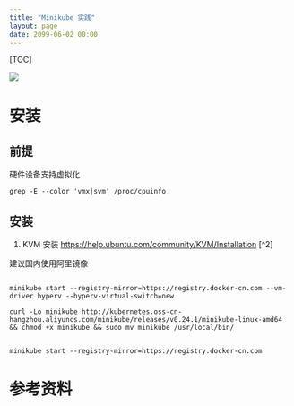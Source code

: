 ```yaml
---
title: "Minikube 实践"
layout: page
date: 2099-06-02 00:00
---
```

[TOC]

![](../../attach/images/2019-12-11-15-06-38.png)

# 安装 

## 前提

硬件设备支持虚拟化
```shell
grep -E --color 'vmx|svm' /proc/cpuinfo

```
## 安装

1. KVM 安装
https://help.ubuntu.com/community/KVM/Installation
[^2]


建议国内使用阿里镜像 
```shell 

minikube start --registry-mirror=https://registry.docker-cn.com --vm-driver hyperv --hyperv-virtual-switch=new

curl -Lo minikube http://kubernetes.oss-cn-hangzhou.aliyuncs.com/minikube/releases/v0.24.1/minikube-linux-amd64 && chmod +x minikube && sudo mv minikube /usr/local/bin/


minikube start --registry-mirror=https://registry.docker-cn.com
```

# 参考资料 
[^1]: Install Minikube
  https://kubernetes.io/docs/tasks/tools/install-minikube/
[^2]： d  https://minikube.sigs.k8s.io/docs/start/linux/